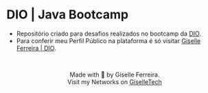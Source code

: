 # DIO | Java Bootcamp

+ Repositório criado para desafios realizados no bootcamp da [DIO](https://dio.me).
+ Para conferir meu Perfil Público na plataforma é só visitar [Giselle Ferreira | DIO](https://www.dio.me/users/giselle_fs).

<br/>

<p align="center">Made with 💙 by Giselle Ferreira.<br>
Visit my Networks on <a href="https://giselletech.vercel.app/" target="_blank">GiselleTech
</p>
